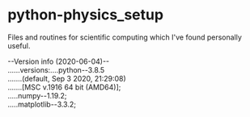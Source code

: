 # python-physics_setup

Files and routines for scientific computing 
which I've found personally useful.

--Version info (2020-06-04)--  
......versions:....python--3.8.5  
              .......(default, Sep  3 2020, 21:29:08)  
              .......[MSC v.1916 64 bit (AMD64)];  
              .....numpy--1.19.2;  
              .....matplotlib--3.3.2;  
